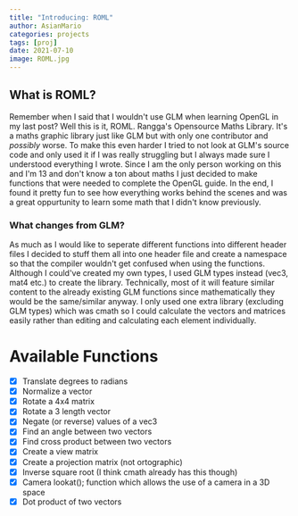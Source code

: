 ```yaml
---
title: "Introducing: ROML"
author: AsianMario
categories: projects
tags: [proj]
date: 2021-07-10
image: ROML.jpg
---
```


## What is ROML?

Remember when I said that I wouldn't use GLM when learning OpenGL in my last post? Well this is it, ROML. Rangga's Opensource Maths Library.
It's a maths graphic library just like GLM but with only one contributor and _possibly_ worse. To make this even harder I tried to not look at GLM's source code and only used it if I was really struggling but I always made sure I understood everything I wrote.
Since I am the only person working on this and I'm 13 and don't know a ton about maths I just decided to make functions that were needed to complete the OpenGL guide.
In the end, I found it pretty fun to see how everything works behind the scenes and was a great oppurtunity to learn some math that I didn't know previously.

### What changes from GLM?

As much as I would like to seperate different functions into different header files I decided to stuff them all into one header file and create a namespace so that the compiler wouldn't get confused when using the functions.
Although I could've created my own types, I used GLM types instead (vec3, mat4 etc.) to create the library. Technically, most of it will feature similar content to the already existing GLM functions since mathematically they would be the same/similar anyway.
I only used one extra library (excluding GLM types) which was cmath so I could calculate the vectors and matrices easily rather than editing and calculating each element individually.

# Available Functions

- [x] Translate degrees to radians
- [x] Normalize a vector
- [x] Rotate a 4x4 matrix
- [x] Rotate a 3 length vector
- [x] Negate (or reverse) values of a vec3
- [x] Find an angle between two vectors
- [x] Find cross product between two vectors
- [x] Create a view matrix
- [x] Create a projection matrix (not ortographic)
- [x] Inverse square root (I think cmath already has this though)
- [x] Camera lookat(); function which allows the use of a camera in a 3D space
- [x] Dot product of two vectors
